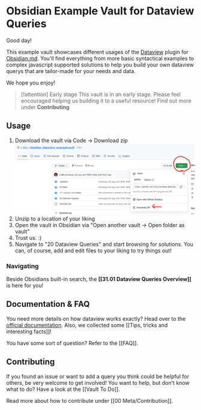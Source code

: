 # Obsidian Example Vault for Dataview Queries

Good day!

This example vault showcases different usages of the [Dataview](https://blacksmithgu.github.io/obsidian-dataview/) plugin for [Obsidian.md](https://obsidian.md/). You'll find everything from more basic syntactical examples to complex javascript supported solutions to help you build your own dataview querys that are tailor-made for your needs and data.

We hope you enjoy!

> [!attention] Early stage
> This vault is in an early stage. Please feel encouraged helping us building it to a useful resource! Find out more under **Contributing**

## Usage

1. Download the vault via Code -> Download zip
![Game Example](00%20Meta/attachments/Pasted%20image%2020220729113542.png)
2. Unzip to a location of your liking
3. Open the vault in Obsidian via "Open another vault -> Open folder as vault"
4. Trust us. :) 
5. Navigate to "20 Dataview Queries" and start browsing for solutions. You can, of course, add and edit files to your liking to try things out!

### Navigating

Beside Obsidians built-in search, the **[[31.01 Dataview Queries Overview]]** is here for you!

## Documentation & FAQ

You need more details on how dataview works exactly? Head over to the [official documentation](https://blacksmithgu.github.io/obsidian-dataview/).
Also, we collected some [[Tips, tricks and interesting facts]]!

You have some sort of question? Refer to the [[FAQ]].

## Contributing

If you found an issue or want to add a query you think could be helpful for others, be very welcome to get involved! You want to help, but don't know what to do? Have a look at the [[Vault To Do]].

Read more about how to contribute under [[00 Meta/Contribution]].
